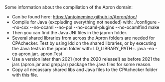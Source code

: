 <!--
This file is part of CPAchecker,
a tool for configurable software verification:
https://cpachecker.sosy-lab.org

SPDX-FileCopyrightText: 2007-2023 Dirk Beyer <https://www.sosy-lab.org>

SPDX-License-Identifier: Apache-2.0
-->

Some information about the compiliation of the Apron domain:
- Can be found here: https://antoinemine.github.io/Apron/doc/
- Compile for Java (excpluding everything not needed) with: 
  ./configure --no-cxx --no-ocaml --no-ppl --no-ocaml-plugins --no-ocamlfind
  make
- Then you can find the Java JNI files in the japron folder.
- Several shared libraries from across the Apron folders are needed for CPAchecker. Test by using ldd on the shared libraries, or by executing the Java tests in the japron folder with:
  LD_LIBRARY_PATH=. java -ea -cp apron.jar:. apron.Test 
- Use a version later than 2021 (not the 2020 release!) as before 2021 the jars (apron.jar and gmp.jar) package the .java files for some reason.
- Copy all necassary shared libs and Java files to the CPAchecker folder with this file.
